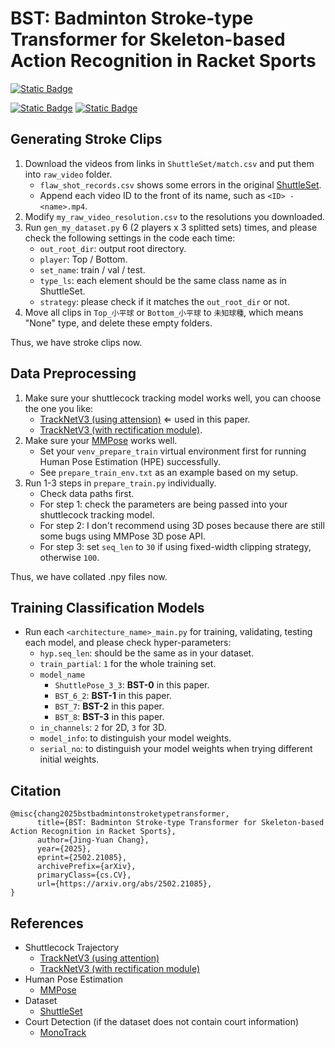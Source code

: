# BST: Badminton Stroke-type Transformer for Skeleton-based Action Recognition in Racket Sports
[![Static Badge](https://img.shields.io/badge/arXiv-2502.21085-gray?labelColor=%23B31B1B)](https://arxiv.org/abs/2502.21085)

[![Static Badge](https://img.shields.io/badge/Python-3.11-gray?labelColor=%234584B6)](https://www.python.org/downloads/) [![Static Badge](https://img.shields.io/badge/PyTorch-2.4.0%2Bcu121-gray?labelColor=%23EE4C2C)](https://pytorch.org/)

## Generating Stroke Clips
1. Download the videos from links in `ShuttleSet/match.csv` and put them into `raw_video` folder.
    - `flaw_shot_records.csv` shows some errors in the original [ShuttleSet](https://github.com/wywyWang/CoachAI-Projects/tree/main/ShuttleSet).
    - Append each video ID to the front of its name, such as `<ID> - <name>.mp4`.
2. Modify `my_raw_video_resolution.csv` to the resolutions you downloaded.
3. Run `gen_my_dataset.py` 6 (2 players x 3 splitted sets) times, and please check the following settings in the code each time:
    - `out_root_dir`: output root directory.
    - `player`: Top / Bottom.
    - `set_name`: train / val / test.
    - `type_ls`: each element should be the same class name as in ShuttleSet.
    - `strategy`: please check if it matches the `out_root_dir` or not.
4. Move all clips in `Top_小平球` or `Bottom_小平球` to `未知球種`, which means "None" type, and delete these empty folders.

Thus, we have stroke clips now.

## Data Preprocessing
1. Make sure your shuttlecock tracking model works well, you can choose the one you like:
    - [TrackNetV3 (using attension)](https://github.com/alenzenx/TrackNetV3) $\Leftarrow$ used in this paper.
    - [TrackNetV3 (with rectification module)](https://github.com/qaz812345/TrackNetV3).
2. Make sure your [MMPose](https://github.com/open-mmlab/mmpose/tree/main) works well.
    - Set your `venv_prepare_train` virtual environment first for running Human Pose Estimation (HPE) successfully.
    - See `prepare_train_env.txt` as an example based on my setup.
3. Run 1-3 steps in `prepare_train.py` individually.
    - Check data paths first.
    - For step 1: check the parameters are being passed into your shuttlecock tracking model.
    - For step 2: I don't recommend using 3D poses because there are still some bugs using MMPose 3D pose API.
    - For step 3: set `seq_len` to `30` if using fixed-width clipping strategy, otherwise `100`.

Thus, we have collated .npy files now.

## Training Classification Models
- Run each `<architecture_name>_main.py` for training, validating, testing each model, and please check hyper-parameters:
    - `hyp.seq_len`: should be the same as in your dataset.
    - `train_partial`: `1` for the whole training set.
    - `model_name`
        - `ShuttlePose_3_3`: **BST-0** in this paper.
        - `BST_6_2`: **BST-1** in this paper.
        - `BST_7`: **BST-2** in this paper.
        - `BST_8`: **BST-3** in this paper.
    - `in_channels`: `2` for 2D, `3` for 3D.
    - `model_info`: to distinguish your model weights.
    - `serial_no`: to distinguish your model weights when trying different initial weights.

## Citation
```
@misc{chang2025bstbadmintonstroketypetransformer,
      title={BST: Badminton Stroke-type Transformer for Skeleton-based Action Recognition in Racket Sports}, 
      author={Jing-Yuan Chang},
      year={2025},
      eprint={2502.21085},
      archivePrefix={arXiv},
      primaryClass={cs.CV},
      url={https://arxiv.org/abs/2502.21085}, 
}
```

## References
- Shuttlecock Trajectory
    - [TrackNetV3 (using attention)](https://github.com/alenzenx/TrackNetV3)
    - [TrackNetV3 (with rectification module)](https://github.com/qaz812345/TrackNetV3)
- Human Pose Estimation
    - [MMPose](https://github.com/open-mmlab/mmpose/tree/main)
- Dataset
    - [ShuttleSet](https://github.com/wywyWang/CoachAI-Projects/tree/main/ShuttleSet)
- Court Detection (if the dataset does not contain court information)
    - [MonoTrack](https://github.com/jhwang7628/monotrack)